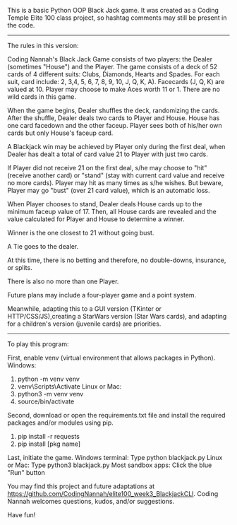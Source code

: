 This is a basic Python OOP Black Jack game. It was created as a Coding Temple Elite 100 class project, so hashtag comments may still be present in the code.

***********

The rules in this version:

Coding Nannah's Black Jack Game consists of two players: the Dealer (sometimes "House") and the Player. The game consists of a deck of 52 cards of 4 different suits: Clubs, Diamonds, Hearts and Spades. For each suit, card include: 2, 3,4, 5, 6, 7, 8, 9, 10, J, Q, K, A). Facecards (J, Q, K) are valued at 10. Player may choose to make Aces worth 11 or 1. There are no wild cards in this game.

When the game begins, Dealer shuffles the deck, randomizing the cards. After the shuffle, Dealer deals two cards to Player and House. House has one card facedown and the other faceup. Player sees both of his/her own cards but only House's faceup card.

A Blackjack win may be achieved by Player only during the first deal, when Dealer has dealt a total of card value 21 to Player with just two cards. 

If Player did not receive 21 on the first deal, s/he may choose to "hit" (receive another card) or "stand" (stay with current card value and receive no more cards). Player may hit as many times as s/he wishes. But beware, Player may go "bust" (over 21 card value), which is an automatic loss. 

When Player chooses to stand, Dealer deals House cards up to the minimum faceup value of 17. Then, all House cards are revealed and the value calculated for Player and House to determine a winner. 

Winner is the one closest to 21 without going bust.

A Tie goes to the dealer.

At this time, there is no betting and therefore, no double-downs, insurance, or splits.

There is also no more than one Player. 

Future plans may include a four-player game and a point system. 

Meanwhile, adapting this to a GUI version (TKinter or HTTP/CSS/JS),creating a StarWars version (Star Wars cards), and adapting for a children's version (juvenile cards) are priorities.

***********

To play this program: 

First, enable venv (virtual environment that allows packages in Python).
    Windows:
1. python -m venv venv
2. venv\Scripts\Activate
    Linux or Mac:
1. python3 -m venv venv
2. source/bin/activate 


Second, download or open the requirements.txt file and install the required packages and/or modules using pip. 
1. pip install -r requests
2. pip install [pkg name]

Last, initiate the game.
Windows terminal: Type python blackjack.py 
Linux or Mac: Type python3 blackjack.py
Most sandbox apps: Click the blue "Run" button 


You may find this project and future adaptations at https://github.com/CodingNannah/elite100_week3_BlackjackCLI. Coding Nannah welcomes questions, kudos, and/or suggestions.

Have fun!